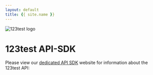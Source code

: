 ```yaml
---
layout: default
title: {{ site.name }}
---
```


![123test logo](https://cdn.123test.com/gedeeld/vertalingen/beeld/123test_logo_en-us.png)

# 123test API-SDK

Please view our [dedicated API SDK](api-sdk) website for information about the 123test API:
